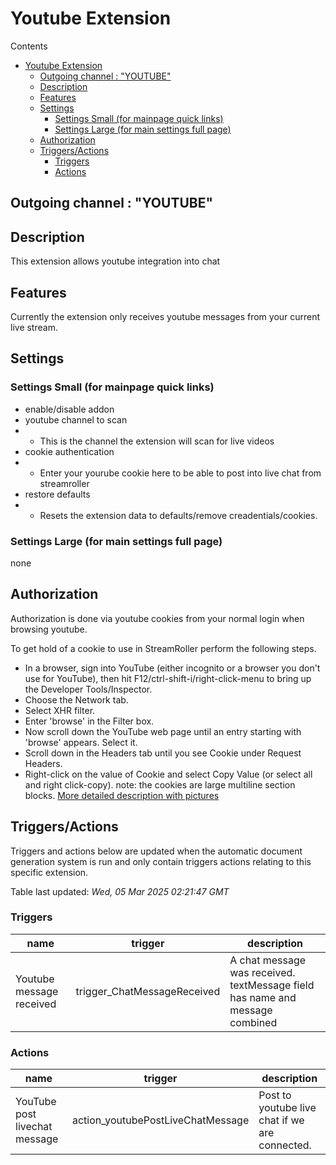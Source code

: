 <!-- this file will be auto updated for triggers and actions when the apidocs automatic
document builder is run.
To have the triggers and actions inserted do not remove the tags 'ReplaceTAGFor...' below
To run go to 'StreamRoller\docs\apidocs' and run 'node readmebuilder.mjs'
The script will parse files in the extensions directory looking for "triggersandactions ="
if found it will attempt to load hte file and use the exported 'triggersandactions' variable
to create the tables shown in the parsed README.md files
This was the only way I could find to autoupdate the triggers and actions lists
 -->
 # Youtube Extension

Contents

- [Youtube Extension](#youtube-extension)
  - [Outgoing channel : "YOUTUBE"](#outgoing-channel--youtube)
  - [Description](#description)
  - [Features](#features)
  - [Settings](#settings)
    - [Settings Small (for mainpage quick links)](#settings-small-for-mainpage-quick-links)
    - [Settings Large (for main settings full page)](#settings-large-for-main-settings-full-page)
  - [Authorization](#authorization)
  - [Triggers/Actions](#triggersactions)
    - [Triggers](#triggers)
    - [Actions](#actions)

## Outgoing channel : "YOUTUBE"

## Description

This extension allows youtube integration into chat

## Features

Currently the extension only receives youtube messages from your current live stream.

## Settings

### Settings Small (for mainpage quick links)

- enable/disable addon
- youtube channel to scan
- - This is the channel the extension will scan for live videos
- cookie authentication
- - Enter your yourube cookie here to be able to post into live chat from streamroller
- restore defaults
- - Resets the extension data to defaults/remove creadentials/cookies.

### Settings Large (for main settings full page)

none

## Authorization
Authorization is done via youtube cookies from your normal login when browsing youtube. 

To get hold of a cookie to use in StreamRoller perform the following steps.

- In a browser, sign into YouTube (either incognito or a browser you don't use for YouTube), then hit F12/ctrl-shift-i/right-click-menu to bring up the Developer Tools/Inspector.
- Choose the Network tab.
- Select XHR filter.
- Enter 'browse' in the Filter box.
- Now scroll down the YouTube web page until an entry starting with 'browse' appears. Select it.
- Scroll down in the Headers tab until you see Cookie under Request Headers.
- Right-click on the value of Cookie and select Copy Value (or select all and right click-copy).
note: the cookies are large multiline section blocks.
[More detailed description with pictures](https://github.com/patrickkfkan/Volumio-YouTube.js/wiki/How-to-obtain-Cookie)
## Triggers/Actions


Triggers and actions below are updated when the automatic document generation system is run and only contain triggers actions relating to this specific extension.

Table last updated: *Wed, 05 Mar 2025 02:21:47 GMT*

### Triggers

| name | trigger | description |
| --- | --- | --- |
| Youtube message received | trigger_ChatMessageReceived | A chat message was received. textMessage field has name and message combined |

### Actions

| name | trigger | description |
| --- | --- | --- |
| YouTube post livechat message | action_youtubePostLiveChatMessage | Post to youtube live chat if we are connected. |
